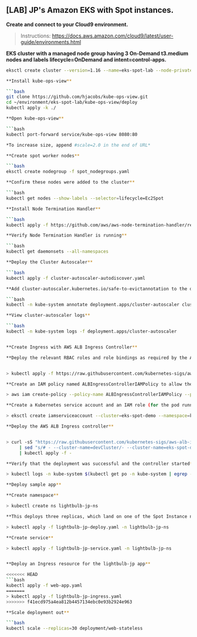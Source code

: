 ## [LAB] JP's Amazon EKS with Spot instances.

**Create and connect to your Cloud9 environment.**

> Instructions: https://docs.aws.amazon.com/cloud9/latest/user-guide/environments.html


**EKS cluster with a managed node group having 3 On-Demand t3.medium nodes and labels lifecycle=OnDemand and intent=control-apps.**

```bash
eksctl create cluster --version=1.16 --name=eks-spot-lab --node-private-networking --managed --nodes=3 --alb-ingress-access --region=us-east-1 --node-type t3.medium --node-labels="lifecycle=OnDemand" --asg-access

**Install kube-ops-view**

```bash
git clone https://github.com/hjacobs/kube-ops-view.git
cd ~/environment/eks-spot-lab/kube-ops-view/deploy
kubectl apply -k ./

**Open kube-ops-view**

```bash
kubectl port-forward service/kube-ops-view 8080:80

*To increase size, append #scale=2.0 in the end of URL*

**Create spot worker nodes**

```bash
eksctl create nodegroup -f spot_nodegroups.yaml

**Confirm these nodes were added to the cluster**

```bash
kubectl get nodes --show-labels --selector=lifecycle=Ec2Spot

**Install Node Termination Handler**

```bash
kubectl apply -f https://github.com/aws/aws-node-termination-handler/releases/download/v1.3.1/all-resources.yaml

**Verify Node Termination Handler is running**

```bash
kubectl get daemonsets --all-namespaces

**Deploy the Cluster Autoscaler**

```bash
kubectl apply -f cluster-autoscaler-autodiscover.yaml

**Add cluster-autoscaler.kubernetes.io/safe-to-evictannotation to the deployment**

```bash
kubectl -n kube-system annotate deployment.apps/cluster-autoscaler cluster-autoscaler.kubernetes.io/safe-to-evict="false"

**View cluster-autoscaler logs**

```bash
kubectl -n kube-system logs -f deployment.apps/cluster-autoscaler


**Create Ingress with AWS ALB Ingress Controller**

**Deploy the relevant RBAC roles and role bindings as required by the AWS ALB Ingress controller**


> kubectl apply -f https://raw.githubusercontent.com/kubernetes-sigs/aws-alb-ingress-controller/v1.1.4/docs/examples/rbac-role.yaml

**Create an IAM policy named ALBIngressControllerIAMPolicy to allow the ALB Ingress controller to make AWS API calls on your behalf.**

> aws iam create-policy --policy-name ALBIngressControllerIAMPolicy --policy-document https://raw.githubusercontent.com/kubernetes-sigs/aws-alb-ingress-controller/v1.1.4/docs/examples/iam-policy.json

**Create a Kubernetes service account and an IAM role (for the pod running the AWS ALB Ingress controller) by substituting $PolicyARN with the recorded value from the previous step**

> eksctl create iamserviceaccount --cluster=eks-spot-demo --namespace=kube-system --name=alb-ingress-controller --attach-policy-arn=$PolicyARN --override-existing-serviceaccounts --approve

**Deploy the AWS ALB Ingress controller**


> curl -sS "https://raw.githubusercontent.com/kubernetes-sigs/aws-alb-ingress-controller/v1.1.4/docs/examples/alb-ingress-controller.yaml" \
     | sed "s/# - --cluster-name=devCluster/- --cluster-name=eks-spot-demo/g" \
     | kubectl apply -f -

**Verify that the deployment was successful and the controller started**

> kubectl logs -n kube-system $(kubectl get po -n kube-system | egrep -o alb-ingress[a-zA-Z0-9-]+)

**Deploy sample app**

**Create namespace**

> kubectl create ns lightbulb-jp-ns

**This deploys three replicas, which land on one of the Spot Instance node groups due to the nodeSelector choosing lifecycle: Ec2Spot. The “web-stateful” nodes are not fault-tolerant and not appropriate to be deployed on Spot Instances. So, you use nodeSelector again, and instead choose lifecycle: OnDemand. By guiding fault-tolerant pods to Spot Instance nodes, and stateful pods to On-Demand nodes, you can even use this to support multi-tenant clusters.**

> kubectl apply -f lightbulb-jp-deploy.yaml -n lightbulb-jp-ns

**Create service**

> kubectl apply -f lightbulb-jp-service.yaml -n lightbulb-jp-ns


**Deploy an Ingress resource for the lightbulb-jp app**

<<<<<<< HEAD
```bash
kubectl apply -f web-app.yaml
=======
> kubectl apply -f lightbulb-jp-ingress.yaml
>>>>>>> f41ecd975a4ea812b4457134ebc0e93b2924e963

**Scale deployment out**

```bash
kubectl scale --replicas=30 deployment/web-stateless
